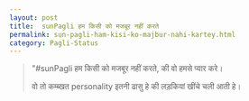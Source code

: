 ```yaml
---
layout: post
title:  sunPagli हम किसी को मजबूर नहीं करते
permalink: sun-pagli-ham-kisi-ko-majbur-nahi-kartey.html
category: Pagli-Status
---
```

> "#sunPagli हम किसी को मजबूर नहीं करते, की वो हमसे प्यार करे। 
> 
> वो तो कम्ब्खत personality इतनी ढासु हे की लड़कियां खींचे चली आती हे। 
